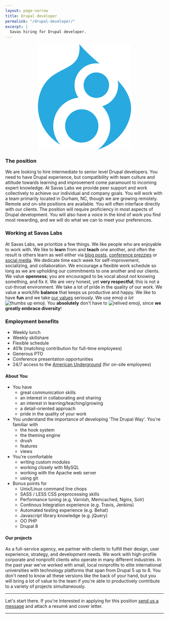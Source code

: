 ```yaml
---
layout: page-narrow
title: Drupal developer
permalink: "/drupal-developer/"
excerpt: |
  Savas hiring for Drupal developer.
---
```


<p style="text-align:center;">
  <img src="/assets/img/jobs/drupal 8 logo.png" alt="Drupal 8 logo" class="center">
</p>

### The position
We are looking to hire intermediate to senior level Drupal developers. You need to have Drupal experience, but compatibility with team culture and attitude towards learning and
improvement come paramount to incoming expert knowledge. At Savas Labs we provide peer
support and work collectively to achieve our individual and company goals. You
will work with a team primarily located in Durham, NC, though we are growing remotely. Remote and on-site positions are available. You will often interface directly with our clients. The position will require proficiency in most aspects
of Drupal development. You will also have a voice in the kind of work you find most rewarding, and we will do what we can to meet your preferences.

### Working at Savas Labs
At Savas Labs, we prioritize a few things. We like people who are enjoyable to work
with. We like to **learn** from and **teach** one another, and often the result is others
 learn as well either via [blog posts](/blog),
 [conference prezzies](https://events.drupal.org/neworleans2016/sessions/total-value-ownership-drupal-8-and-beyond) or [social media](https://twitter.com/Savas_Labs).
We dedicate time each week for self-improvement, socializing, and collaboration.
We encourage a flexible work schedule
so long as we are upholding our commitments to one another and our clients. We
value **openness**; you are encouraged to be vocal about _not_ knowing something,
and fix it. We are very honest, yet **very respectful**; this is not a cut-throat
environment.
We take a lot of pride in the quality of our work. We value a work/life **balance**
that keeps us productive and happy. We like to have **fun** and we take [our values](/mission-and-values) seriously.
We use emoji _a lot_ <img src="http://www.emoji-cheat-sheet.com/graphics/emojis/thumbsup.png" alt="thumbs up emoji" class="emoji">.
You **absolutely** don't have to <img src="http://www.emoji-cheat-sheet.com/graphics/emojis/relieved.png" alt="relived emoji" class="emoji">,
since **we greatly embrace diversity**!

### Employment benefits
+ Weekly lunch
+ Weekly skillshare
+ Flexible schedule
+ 401k (matching contribution for full-time employees)
+ Generous PTO
+ Conference presentation opportunities
+ 24/7 access to the [American Underground](http://americanunderground.com/) (for on-site employees)

#### About You
+ You have
  + great communication skills
  + an interest in collaborating and sharing
  + an interest in learning/teaching/growing
  + a detail-oriented approach
  + pride in the quality of your work
+ You understand the importance of developing 'The Drupal Way'. You're familiar with
  + the hook system
  + the theming engine
  + drush
  + features
  + views
+ You're comfortable
  + writing custom modules
  + working closely with MySQL
  + working with the Apache web server
  + using git
+ Bonus points for
  + Unix/Linux command line chops
  + SASS / LESS CSS preprocessing skills
  + Performance tuning (e.g. Varnish, Memcached, Nginx, Solr)
  + Continous Integration experience (e.g. Travis, Jenkins)
  + Automated testing experience (e.g. Behat)
  + Javascript library knowledge (e.g. jQuery)
  + OO PHP
  + Drupal 8

#### Our projects
As a full-service agency, we partner with clients to fulfill their design, user experience, strategy, and development needs. We work with high-profile corporate and nonprofit clients who operate in many different industries. In the past year we've worked with small, local nonprofits to elite international universities with technology platforms that span from Drupal 5 up to 8. You don't need to know all these versions like the back of your hand, but you will bring a lot of value to the team if you're able to productively contribute to a variety of projects simultaneously.

---

Let's start there.
If you're Interested in applying for this position
<a href="/contact">send us a message</a> and attach a resumé and cover letter.

---

